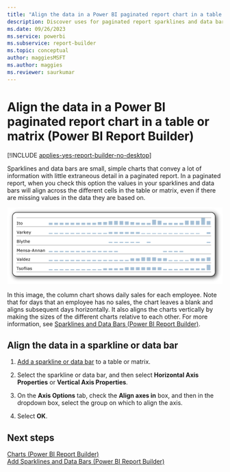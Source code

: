 ```yaml
---
title: "Align the data in a Power BI paginated report chart in a table or matrix | Microsoft Docs"
description: Discover uses for paginated report sparklines and data bars in Report Builder. These small, simple charts convey a lot of information with the minimum amount of detail.
ms.date: 09/26/2023
ms.service: powerbi
ms.subservice: report-builder
ms.topic: conceptual
author: maggiesMSFT
ms.author: maggies
ms.reviewer: saurkumar
---
```

# Align the data in a Power BI paginated report chart in a table or matrix (Power BI Report Builder)

[!INCLUDE [applies-yes-report-builder-no-desktop](../../includes/applies-yes-report-builder-no-desktop.md)]

  Sparklines and data bars are small, simple charts that convey a lot of information with little extraneous detail in a paginated report. In a paginated report, when you check this option the values in your sparklines and data bars will align across the different cells in the table or matrix, even if there are missing values in the data they are based on.  
  
 ![Screenshot of a Sparkline Align Data.](media/sparkline-align-data.gif "Screenshot of a Sparkline Align Data.")  
  
 In this image, the column chart shows daily sales for each employee. Note that for days that an employee has no sales, the chart leaves a blank and aligns subsequent days horizontally. It also aligns the charts vertically by making the sizes of the different charts relative to each other. For more information, see [Sparklines and Data Bars &#40;Power BI Report Builder&#41;](sparklines-data-bars-report-builder.md).  
  
## Align the data in a sparkline or data bar  
  
1.  [Add a sparkline or data bar](sparklines-data-bars-report-builder.md) to a table or matrix.  
  
1. Select the sparkline or data bar, and then select **Horizontal Axis Properties** or **Vertical Axis Properties**.  
  
1.  On the **Axis Options** tab, check the **Align axes in** box, and then in the dropdown box, select the group on which to align the axis.  
  
1.  Select **OK**.
  
## Next steps  
 [Charts &#40;Power BI Report Builder&#41;](../../paginated-reports/report-design/visualizations/charts-report-builder.md)   
 [Add Sparklines and Data Bars &#40;Power BI Report Builder&#41;](sparklines-data-bars-report-builder.md)  
  
  
